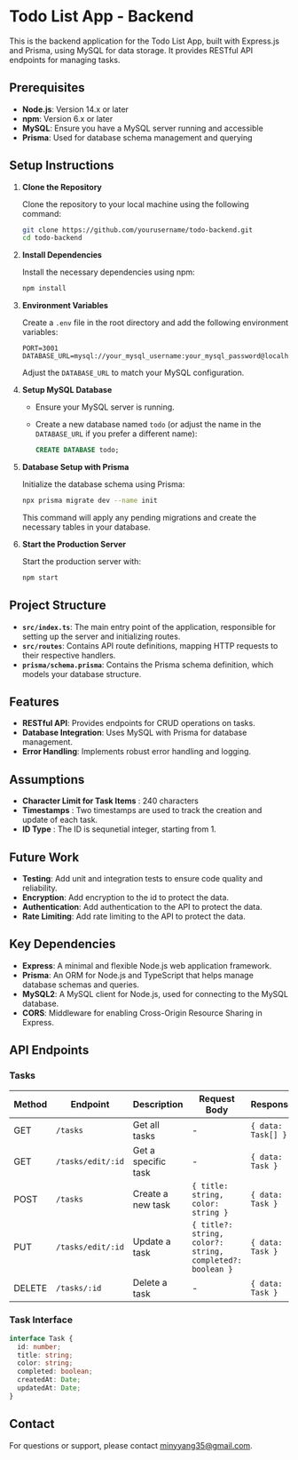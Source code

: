 # Todo List App - Backend

This is the backend application for the Todo List App, built with Express.js and Prisma, using MySQL for data storage. It provides RESTful API endpoints for managing tasks.

## Prerequisites

- **Node.js**: Version 14.x or later
- **npm**: Version 6.x or later
- **MySQL**: Ensure you have a MySQL server running and accessible
- **Prisma**: Used for database schema management and querying

## Setup Instructions

1. **Clone the Repository**

   Clone the repository to your local machine using the following command:

   ```bash
   git clone https://github.com/yourusername/todo-backend.git
   cd todo-backend
   ```

2. **Install Dependencies**

   Install the necessary dependencies using npm:

   ```bash
   npm install
   ```

3. **Environment Variables**

   Create a `.env` file in the root directory and add the following environment variables:

   ```plaintext
   PORT=3001
   DATABASE_URL=mysql://your_mysql_username:your_mysql_password@localhost:3306/todo
   ```

   Adjust the `DATABASE_URL` to match your MySQL configuration.

4. **Setup MySQL Database**

   - Ensure your MySQL server is running.
   - Create a new database named `todo` (or adjust the name in the `DATABASE_URL` if you prefer a different name):

     ```sql
     CREATE DATABASE todo;
     ```

5. **Database Setup with Prisma**

   Initialize the database schema using Prisma:

   ```bash
   npx prisma migrate dev --name init
   ```

   This command will apply any pending migrations and create the necessary tables in your database.

6. **Start the Production Server**

   Start the production server with:

   ```bash
   npm start
   ```

## Project Structure

- **`src/index.ts`**: The main entry point of the application, responsible for setting up the server and initializing routes.
- **`src/routes`**: Contains API route definitions, mapping HTTP requests to their respective handlers.
- **`prisma/schema.prisma`**: Contains the Prisma schema definition, which models your database structure.

## Features

- **RESTful API**: Provides endpoints for CRUD operations on tasks.
- **Database Integration**: Uses MySQL with Prisma for database management.
- **Error Handling**: Implements robust error handling and logging.

## Assumptions
- **Character Limit for Task Items** : 240 characters
- **Timestamps** : Two timestamps are used to track the creation and update of each task.
- **ID Type** : The ID is sequnetial integer, starting from 1. 

## Future Work
- **Testing**: Add unit and integration tests to ensure code quality and reliability.
- **Encryption**: Add encryption to the id to protect the data.
- **Authentication**: Add authentication to the API to protect the data.
- **Rate Limiting**: Add rate limiting to the API to protect the data.

## Key Dependencies

- **Express**: A minimal and flexible Node.js web application framework.
- **Prisma**: An ORM for Node.js and TypeScript that helps manage database schemas and queries.
- **MySQL2**: A MySQL client for Node.js, used for connecting to the MySQL database.
- **CORS**: Middleware for enabling Cross-Origin Resource Sharing in Express.

## API Endpoints

### Tasks

| Method | Endpoint | Description | Request Body | Response |
|--------|----------|-------------|--------------|-----------|
| GET | `/tasks` | Get all tasks | - | `{ data: Task[] }` |
| GET | `/tasks/edit/:id` | Get a specific task | - | `{ data: Task }` |
| POST | `/tasks` | Create a new task | `{ title: string, color: string }` | `{ data: Task }` |
| PUT | `/tasks/edit/:id` | Update a task | `{ title?: string, color?: string, completed?: boolean }` | `{ data: Task }` |
| DELETE | `/tasks/:id` | Delete a task | - | `{ data: Task }` |

### Task Interface

```typescript
interface Task {
  id: number;
  title: string;
  color: string;
  completed: boolean;
  createdAt: Date;
  updatedAt: Date;
}
```

## Contact

For questions or support, please contact [minyyang35@gmail.com](mailto:minyyang35@gmail.com).
